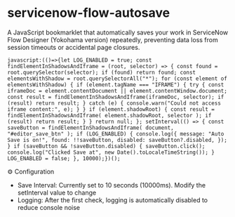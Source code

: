 # servicenow-flow-autosave
A JavaScript bookmarklet that automatically saves your work in ServiceNow Flow Designer (Yokohama version) repeatedly, preventing data loss from session timeouts or accidental page closures.

```
javascript:(()=>{let LOG_ENABLED = true; const findElementInShadowsAndIframe = (root, selector) => { const found = root.querySelector(selector); if (found) return found; const elementsWithShadow = root.querySelectorAll("*"); for (const element of elementsWithShadow) { if (element.tagName === "IFRAME") { try { const iframeDoc = element.contentDocument || element.contentWindow.document; const result = findElementInShadowsAndIframe(iframeDoc, selector); if (result) return result; } catch (e) { console.warn("Could not access iframe content:", e); } } if (element.shadowRoot) { const result = findElementInShadowsAndIframe( element.shadowRoot, selector ); if (result) return result; } } return null; }; setInterval(() => { const saveButton = findElementInShadowsAndIframe( document, "#editor_save_btn" ); if (LOG_ENABLED) { console.log({ message: "Auto Save is on!", found: !!saveButton, disabled: saveButton?.disabled, }); } if (saveButton && !saveButton.disabled) { saveButton.click(); console.log("Clicked Save at", new Date().toLocaleTimeString()); } LOG_ENABLED = false; }, 10000);})();
```
⚙️ Configuration  
- Save Interval: Currently set to 10 seconds (10000ms). Modify the setInterval value to change
- Logging: After the first check, logging is automatically disabled to reduce console noise
